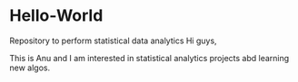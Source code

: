 # Hello-World
Repository to perform statistical data analytics
Hi guys,

This is Anu and I am interested in statistical analytics projects abd learning new algos.
